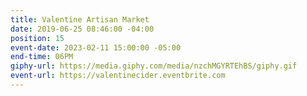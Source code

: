 ```yaml
---
title: Valentine Artisan Market
date: 2019-06-25 08:46:00 -04:00
position: 15
event-date: 2023-02-11 15:00:00 -05:00
end-time: 06PM
giphy-url: https://media.giphy.com/media/nzchMGYRTEhBS/giphy.gif
event-url: https://valentinecider.eventbrite.com
---
```


